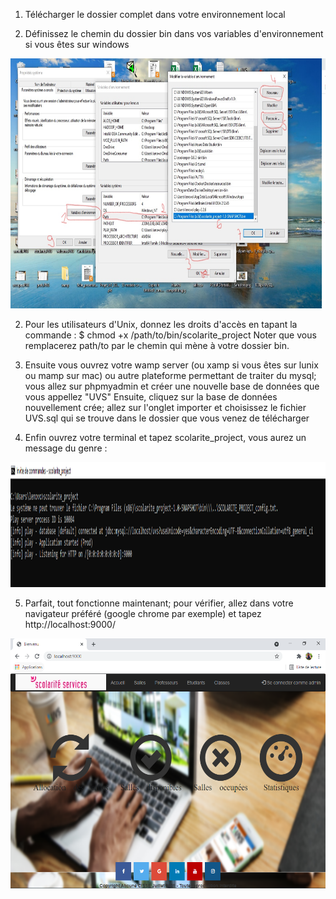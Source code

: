 1. Télécharger le dossier complet dans votre environnement local

2. Définissez le chemin du dossier bin dans vos variables d'environnement si vous êtes sur windows
 <img src="v_environnement.png.jpg" height="400" alt="Variables d'envrionnement"/>

2. Pour les utilisateurs d'Unix, donnez les droits d'accès en tapant la commande : $ chmod +x /path/to/bin/scolarite_project
Noter que vous remplacerez path/to par le chemin qui mène à votre dossier bin.

3. Ensuite vous ouvrez votre wamp server (ou xamp si vous êtes sur lunix ou mamp sur mac) ou autre plateforme permettant de traiter du mysql; 
vous allez sur phpmyadmin et créer une nouvelle base de données que vous appellez "UVS"
Ensuite, cliquez sur la base de données nouvellement crée; allez sur l'onglet importer et choisissez le fichier UVS.sql qui 
se trouve dans le dossier que vous venez de télécharger

4. Enfin ouvrez votre terminal et tapez scolarite_project, vous aurez un message du genre :

 <img src="cmd.png" height="200" alt="Terminal"/>

5. Parfait, tout fonctionne maintenant; pour vérifier, allez dans votre navigateur préféré (google chrome par exemple) et tapez http://localhost:9000/


 <img src="welc.png" height="400" alt="Ce qui devrait s'afficher"/>
